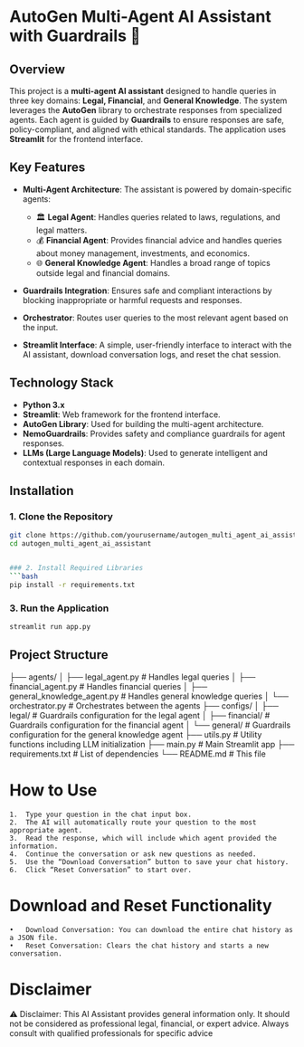 # AutoGen Multi-Agent AI Assistant with Guardrails 🤖

## Overview

This project is a **multi-agent AI assistant** designed to handle queries in three key domains: **Legal, Financial**, and **General Knowledge**. The system leverages the **AutoGen** library to orchestrate responses from specialized agents. Each agent is guided by **Guardrails** to ensure responses are safe, policy-compliant, and aligned with ethical standards. The application uses **Streamlit** for the frontend interface.

## Key Features

- **Multi-Agent Architecture**: The assistant is powered by domain-specific agents:
  - 🏛️ **Legal Agent**: Handles queries related to laws, regulations, and legal matters.
  - 💰 **Financial Agent**: Provides financial advice and handles queries about money management, investments, and economics.
  - 🌐 **General Knowledge Agent**: Handles a broad range of topics outside legal and financial domains.
  
- **Guardrails Integration**: Ensures safe and compliant interactions by blocking inappropriate or harmful requests and responses.
  
- **Orchestrator**: Routes user queries to the most relevant agent based on the input.
  
- **Streamlit Interface**: A simple, user-friendly interface to interact with the AI assistant, download conversation logs, and reset the chat session.

## Technology Stack

- **Python 3.x**
- **Streamlit**: Web framework for the frontend interface.
- **AutoGen Library**: Used for building the multi-agent architecture.
- **NemoGuardrails**: Provides safety and compliance guardrails for agent responses.
- **LLMs (Large Language Models)**: Used to generate intelligent and contextual responses in each domain.

## Installation

### 1. Clone the Repository
```bash
git clone https://github.com/yourusername/autogen_multi_agent_ai_assistant.git
cd autogen_multi_agent_ai_assistant


### 2. Install Required Libraries
```bash
pip install -r requirements.txt
```

### 3. Run the Application
```bash
streamlit run app.py
```

## Project Structure
├── agents/
│   ├── legal_agent.py  # Handles legal queries
│   ├── financial_agent.py  # Handles financial queries
│   ├── general_knowledge_agent.py  # Handles general knowledge queries
│   └── orchestrator.py  # Orchestrates between the agents
├── configs/
│   ├── legal/  # Guardrails configuration for the legal agent
│   ├── financial/  # Guardrails configuration for the financial agent
│   └── general/  # Guardrails configuration for the general knowledge agent
├── utils.py  # Utility functions including LLM initialization
├── main.py  # Main Streamlit app
├── requirements.txt  # List of dependencies
└── README.md  # This file

# How to Use

	1.	Type your question in the chat input box.
	2.	The AI will automatically route your question to the most appropriate agent.
	3.	Read the response, which will include which agent provided the information.
	4.	Continue the conversation or ask new questions as needed.
	5.	Use the “Download Conversation” button to save your chat history.
	6.	Click “Reset Conversation” to start over.

# Download and Reset Functionality

	•	Download Conversation: You can download the entire chat history as a JSON file.
	•	Reset Conversation: Clears the chat history and starts a new conversation.

# Disclaimer

 ⚠️ Disclaimer: This AI Assistant provides general information only. It should not be considered as professional legal, financial, or expert advice. Always consult with qualified professionals for specific advice

